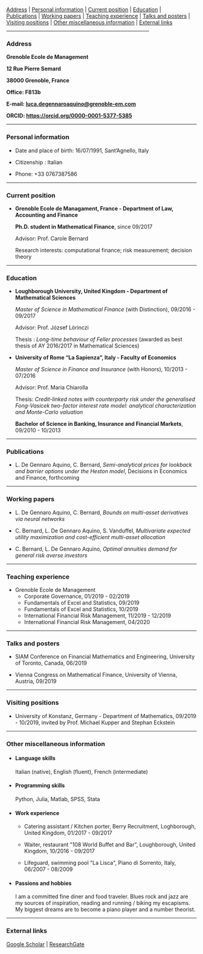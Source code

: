 <div>
  <div>
  <a href="#address">Address</a> | <a href="#personal-information">Personal information</a> | 
  <a href="#education">Current position</a> | <a href="#education">Education</a> |
  </div>
  <div>
  <a href="#publications">Publications</a> | <a href="#working-papers">Working papers</a> |                                     
  <a href="#teaching-experience">Teaching experience</a> | <a href="#talks-and-posters">Talks and posters</a> |
  </div>
  <div>
  <a href="#visiting-positions">Visiting positions</a> | <a href="#other-miscellaneous-information">Other miscellaneous information</a> |
  <a href="#external-links">External links</a> 
  </div>
</div>
<hr width="75%">

### **Address**

**Grenoble Ecole de Management**

**12 Rue Pierre Semard**

**38000 Grenoble, France**

**Office: F813b**

**E-mail: <luca.degennaroaquino@grenoble-em.com>**

**ORCID: <https://orcid.org/0000-0001-5377-5385>**

<hr>

### **Personal information**
- Date and place of birth: 16/07/1991, Sant’Agnello, Italy

- Citizenship : Italian

- Phone: +33 0767387586

<hr>


### **Current position**
- **Grenoble Ecole de Managament, France - Department of Law, Accounting and Finance**

    **Ph.D. student in Mathematical Finance**, since 09/2017
    
    Advisor: Prof. Carole Bernard
    
    Research interests: computational finance; risk measurement; decision theory

<hr>

### **Education**
- **Loughborough University, United Kingdom - Department of Mathematical Sciences**

    *Master of Science in Mathematical Finance* (with Distinction), 09/2016 - 09/2017

    Advisor: Prof. József Lörinczi

    Thesis : *Long-time behaviour of Feller processes* (awarded as best thesis of AY 2016/2017 in Mathematical Sciences)

-	**University of Rome “La Sapienza”, Italy - Faculty of Economics**

    *Master of Science in Finance and Insurance* (with Honors), 10/2013 - 07/2016

    Advisor: Prof. Maria Chiarolla

    Thesis: *Credit-linked notes with counterparty risk under the generalised Fong-Vasicek two-factor interest rate model: analytical characterization and Monte-Carlo valuation*

    **Bachelor of Science in Banking, Insurance and Financial Markets**, 09/2010 - 10/2013 
   
<hr>

### **Publications**
- L. De Gennaro Aquino, C. Bernard, *Semi-analytical prices for lookback and barrier options under the Heston model*, Decisions in Economics and Finance, forthcoming

<hr>

### **Working papers**
- L. De Gennaro Aquino, C. Bernard, *Bounds on multi-asset derivatives via neural networks*

- C. Bernard, L. De Gennaro Aquino, S. Vanduffel, *Multivariate expected utility maximization and cost-efficient multi-asset allocation*

- C. Bernard, L. De Gennaro Aquino, *Optimal annuities demand for general risk averse investors*

<hr>

### **Teaching experience**
- Grenoble Ecole de Management
   - Corporate Governance, 01/2019 - 02/2019
   - Fundamentals of Excel and Statistics, 09/2019
   - Fundamentals of Excel and Statistics, 10/2019
   - International Financial Risk Management, 11/2019 - 12/2019
   - International Financial Risk Management, 04/2020

<hr>

### **Talks and posters**
- SIAM Conference on Financial Mathematics and Engineering, University of Toronto, Canada, 06/2019

- Vienna Congress on Mathematical Finance, University of Vienna, Austria, 09/2019

<hr>

### **Visiting positions**
- University of Konstanz, Germany - Department of Mathematics, 09/2019 - 10/2019, invited by Prof. Michael Kupper and Stephan Eckstein

<hr>

### **Other miscellaneous information**

- #### **Language skills**

    Italian (native), English (fluent), French (intermediate)
    
- #### **Programming skills**

    Python, Julia, Matlab, SPSS, Stata
    
- #### **Work experience**

    - Catering assistant / Kitchen porter, Berry Recruitment, Loghborough, United Kingdom, 01/2017 - 09/2017
    
    - Waiter, restaurant "108 World Buffet and Bar", Loughborough, United Kingdom, 10/2016 - 09/2017
    
    - Lifeguard, swimming pool "La Lisca", Piano di Sorrento, Italy, 06/2007 - 08/2009

- #### **Passions and hobbies**

    I am a committed fine diner and food traveler. Blues rock and jazz are my sources of inspiration, reading and running / biking my escapisms. My biggest dreams are to become a piano player and a number theorist.

<hr>

### **External links**
<a href="https://scholar.google.it/citations?user=Jk0lgM4AAAAJ&hl=it&oi=ao" target="_blank">Google Scholar</a> | 
<a href="https://www.researchgate.net/profile/Luca_De_Gennaro_Aquino" target="_blank">ResearchGate</a> 
